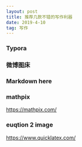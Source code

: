 ```yaml
---
layout: post
title: 推荐几款不错的写作利器
date: 2019-4-10
tag: 写作
---
```


### Typora



### 微博图床



### Markdown here



### mathpix

https://mathpix.com/

### euqtion 2 image

https://www.quicklatex.com/